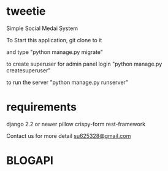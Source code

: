 # tweetie
Simple Social Medai System

To Start this application,
git clone to it

and type 
"python manage.py migrate"

to create superuser for admin panel login
"python manage.py createsuperuser"

to run the server
"python manage.py runserver"

requirements 
=============
django 2.2 or newer
pillow
crispy-form
rest-framework

Contact us for more detail su625328@gmail.com
# BLOGAPI
